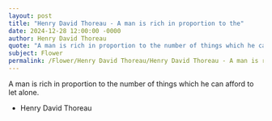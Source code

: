 ```yaml
---
layout: post
title: "Henry David Thoreau - A man is rich in proportion to the"
date: 2024-12-28 12:00:00 -0000
author: Henry David Thoreau
quote: "A man is rich in proportion to the number of things which he can afford to let alone."
subject: Flower
permalink: /Flower/Henry David Thoreau/Henry David Thoreau - A man is rich in proportion to the
---
```


A man is rich in proportion to the number of things which he can afford to let alone.

- Henry David Thoreau

